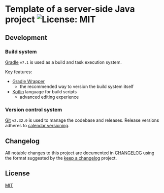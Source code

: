 # Template of a server-side Java project ![License: MIT](https://img.shields.io/github/license/iyankovsky/java-server-template)

## Development

### Build system
[Gradle] `v7.1` is used as a build and task execution system.

Key features:
* [Gradle Wrapper]
  * the recommended way to version the build system itself
* [Kotlin] language for build scripts
  * advanced editing experience

### Version control system
[Git] `v2.32.0` is used to manage the codebase and releases. Release versions adheres to [calendar versioning].

## Changelog

All notable changes to this project are documented in [CHANGELOG](CHANGELOG.md) using the format suggested by the [keep a changelog] project.

[Gradle]: https://gradle.org
[Gradle Wrapper]: https://docs.gradle.org/current/userguide/gradle_wrapper.html
[Kotlin]: https://gradle.org/kotlin
[Git]: https://git-scm.com
[calendar versioning]: https://calver.org
[keep a changelog]: https://keepachangelog.com/en/1.0.0

## License

[MIT](https://choosealicense.com/licenses/mit/)
